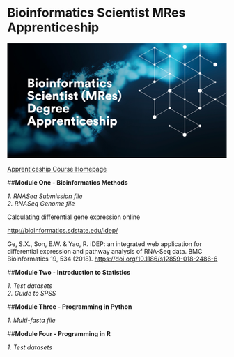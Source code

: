 # Bioinformatics Scientist MRes Apprenticeship

![](misc/Bioinformatics.jpg)

[Apprenticeship Course Homepage](https://www.nottingham.ac.uk/vet/study-with-us/degree-apprenticeships/level-7-bioinformatics-scientist-degree-apprenticeship.aspx)

##**Module One - Bioinformatics Methods**

*1. RNASeq Submission file*  
*2. RNASeq Genome file*

Calculating differential gene expression online

http://bioinformatics.sdstate.edu/idep/

Ge, S.X., Son, E.W. & Yao, R. iDEP: an integrated web application for differential expression and pathway analysis of RNA-Seq data. BMC Bioinformatics 19, 534 (2018). https://doi.org/10.1186/s12859-018-2486-6

##**Module Two - Introduction to Statistics**

*1. Test datasets*  
*2. Guide to SPSS*

##**Module Three - Programming in Python**

*1. Multi-fasta file*

##**Module Four - Programming in R**

*1. Test datasets*
